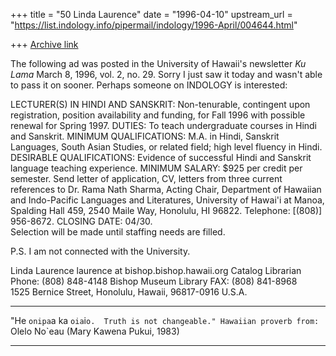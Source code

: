 +++
title = "50 Linda Laurence"
date = "1996-04-10"
upstream_url = "https://list.indology.info/pipermail/indology/1996-April/004644.html"

+++
[Archive link](https://list.indology.info/pipermail/indology/1996-April/004644.html)

The following ad was posted in the University of Hawaii's newsletter 
_Ku Lama_ March 8, 1996, vol. 2, no. 29.  Sorry I just saw it today and 
wasn't able to pass it on sooner.  Perhaps someone on INDOLOGY is interested:

LECTURER(S) IN HINDI AND SANSKRIT:  Non-tenurable, contingent upon 
registration, position availability and funding, for Fall 1996 with 
possible renewal for Spring 1997.  DUTIES:  To teach undergraduate 
courses in Hindi and Sanskrit.  MINIMUM QUALIFICATIONS:  M.A. in Hindi, 
Sanskrit Languages, South Asian Studies, or related field; high level 
fluency in Hindi.  DESIRABLE QUALIFICATIONS:  Evidence of successful 
Hindi and Sanskrit language teaching experience.  MINIMUM SALARY:  $925 
per credit per semester.  Send letter of application, CV, letters from 
three current references to Dr. Rama Nath Sharma, Acting Chair, 
Department of Hawaiian and Indo-Pacific Languages and Literatures, 
University of Hawai'i at Manoa, Spalding Hall 459, 2540 Maile Way, 
Honolulu, HI 96822.  Telephone: [(808)] 956-8672.  CLOSING DATE:  04/30.  
Selection will be made until staffing needs are filled.

P.S.  I am not connected with the University.

Linda Laurence                            laurence at bishop.bishop.hawaii.org
Catalog Librarian                         Phone: (808) 848-4148
Bishop Museum Library                     FAX:   (808) 841-8968   
1525 Bernice Street, Honolulu, Hawaii, 96817-0916 U.S.A.
* * * * * * * * * * * * * * * * * * * * * * * * * * * * * * * * * * * * * 
"He `onipa`a ka `oia`i`o.  Truth is not changeable."
        Hawaiian proverb from: `Olelo No`eau (Mary Kawena Pukui, 1983)
* * * * * * * * * * * * * * * * * * * * * * * * * * * * * * * * * * * * * *





